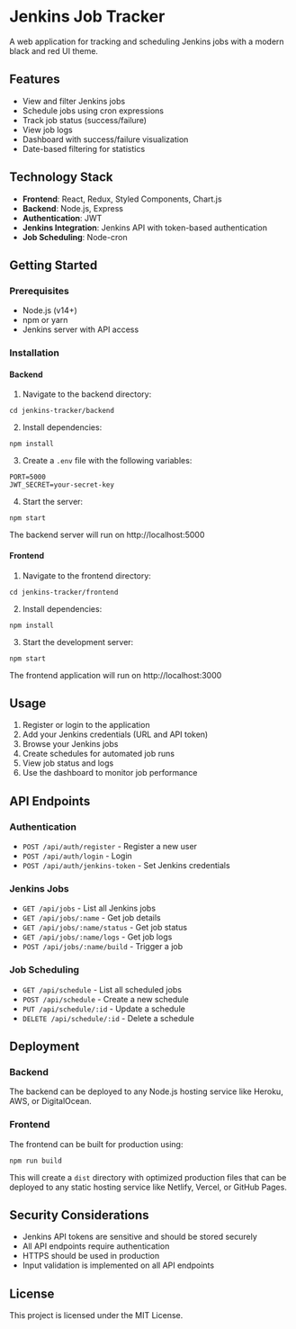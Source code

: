 # Jenkins Job Tracker

A web application for tracking and scheduling Jenkins jobs with a modern black and red UI theme.

## Features

- View and filter Jenkins jobs
- Schedule jobs using cron expressions
- Track job status (success/failure)
- View job logs
- Dashboard with success/failure visualization
- Date-based filtering for statistics

## Technology Stack

- **Frontend**: React, Redux, Styled Components, Chart.js
- **Backend**: Node.js, Express
- **Authentication**: JWT
- **Jenkins Integration**: Jenkins API with token-based authentication
- **Job Scheduling**: Node-cron

## Getting Started

### Prerequisites

- Node.js (v14+)
- npm or yarn
- Jenkins server with API access

### Installation

#### Backend

1. Navigate to the backend directory:
```
cd jenkins-tracker/backend
```

2. Install dependencies:
```
npm install
```

3. Create a `.env` file with the following variables:
```
PORT=5000
JWT_SECRET=your-secret-key
```

4. Start the server:
```
npm start
```

The backend server will run on http://localhost:5000

#### Frontend

1. Navigate to the frontend directory:
```
cd jenkins-tracker/frontend
```

2. Install dependencies:
```
npm install
```

3. Start the development server:
```
npm start
```

The frontend application will run on http://localhost:3000

## Usage

1. Register or login to the application
2. Add your Jenkins credentials (URL and API token)
3. Browse your Jenkins jobs
4. Create schedules for automated job runs
5. View job status and logs
6. Use the dashboard to monitor job performance

## API Endpoints

### Authentication
- `POST /api/auth/register` - Register a new user
- `POST /api/auth/login` - Login
- `POST /api/auth/jenkins-token` - Set Jenkins credentials

### Jenkins Jobs
- `GET /api/jobs` - List all Jenkins jobs
- `GET /api/jobs/:name` - Get job details
- `GET /api/jobs/:name/status` - Get job status
- `GET /api/jobs/:name/logs` - Get job logs
- `POST /api/jobs/:name/build` - Trigger a job

### Job Scheduling
- `GET /api/schedule` - List all scheduled jobs
- `POST /api/schedule` - Create a new schedule
- `PUT /api/schedule/:id` - Update a schedule
- `DELETE /api/schedule/:id` - Delete a schedule

## Deployment

### Backend
The backend can be deployed to any Node.js hosting service like Heroku, AWS, or DigitalOcean.

### Frontend
The frontend can be built for production using:
```
npm run build
```

This will create a `dist` directory with optimized production files that can be deployed to any static hosting service like Netlify, Vercel, or GitHub Pages.

## Security Considerations

- Jenkins API tokens are sensitive and should be stored securely
- All API endpoints require authentication
- HTTPS should be used in production
- Input validation is implemented on all API endpoints

## License

This project is licensed under the MIT License.
